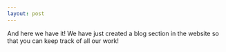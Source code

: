 ```yaml
---
layout: post
---
```


And here we have it! We have just created a blog section in the website so that you can keep track of 
all our work!